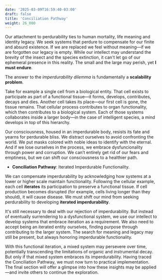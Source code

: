 ```yaml
---
date: '2025-03-09T16:59:40-03:00'
draft: false
title: 'Conciliation Pathway'
weight: 26_000
---
```


Our attachment to perdurability ties to human mortality, life meaning and identity legacy. We seek systems that perdure to compensate for our finite and absurd existence. If we are replaced we feel without meaning—if we are forgotten our legacy is empty. While our intellect may understand the brevity of the insect and the species extinction, it can't let go of our ephemeral presence in this reality. The small and the large may perish, yet **I must endure**.

The answer to the *imperdurability dilemma* is fundamentally a **scalability problem**. 

Take for example a single cell from a biological entity. That cell exists to participate as part of a functional tissue—it forms, develops, contributes, decays and dies. Another cell takes its place—our first cell is gone, the tissue remains. That cellular process contributes to organ functionality, which then contributes to a biological system. Each of those systems collaborates inside a larger body—in the case of intelligent species, a mind develops in top of this hierarchy.

Our consciousness, housed in an imperdurable body, resists its fate and yearns for perdurable bliss. We distract ourselves to avoid confronting the world. We put masks colored with noble ideas to identify with the eternal. And if we lose ourselves in the process, we embrace dysfuncionality through power and corruption. We can’t entirely get rid of our fears and emptiness, but we can shift our consciousness to a healthier path. 

- **Conciliation Pathway**: Iterated Imperdurable Functionality.

We can compensate imperdurability by acknowledging how systems at a lower or higher scale maintain functionality. Following the cellular example, each cell **iterates** its participation to preserve a functional tissue. If cell production becomes disrupted (for example, cells living longer than they should), it will cause disease. We must shift our mind from seeking perdurability to developing **iterated imperdurability**.

It's still necessary to deal with our rejection of imperdurability. But instead of eventually surrendering to a dysfunctional system, we use our intellect to develop systems that embrace iteration as a requirement. We also need to accept being an iterated entity ourselves, finding purpose through contributing to the larger system. The search for meaning and legacy may still be present, but always honoring imperdurable functionality.

With this functional iteration, a mixed system may persevere over time, potentially transcending the limitations of organic and instrumental decay. But only if that mixed system embraces its imperdurability. Having traced the Conciliation Pathway, we must now turn to practical implementation. The final section will offer a glimpse into how these insights may be applied—and invite others to continue the exploration.


